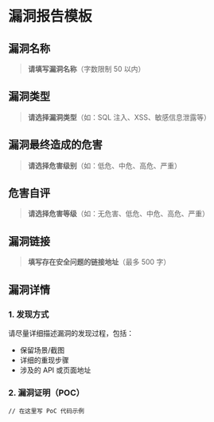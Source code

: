 # 漏洞报告模板

## 漏洞名称

> **请填写漏洞名称**（字数限制 50 以内）

## 漏洞类型

> **请选择漏洞类型**（如：SQL 注入、XSS、敏感信息泄露等）

## 漏洞最终造成的危害

> **请选择危害级别**（如：低危、中危、高危、严重）

## 危害自评

> **请选择危害等级**（如：无危害、低危、中危、高危、严重）

## 漏洞链接

> **填写存在安全问题的链接地址**（最多 500 字）

## 漏洞详情

### 1. 发现方式

请尽量详细描述漏洞的发现过程，包括：

- 保留场景/截图
- 详细的重现步骤
- 涉及的 API 或页面地址

### 2. 漏洞证明（POC）

```code
// 在这里写 PoC 代码示例
```
